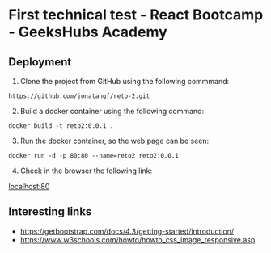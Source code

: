 # First technical test - React Bootcamp - GeeksHubs Academy

## Deployment

1. Clone the project from GitHub using the following commmand: 

```https://github.com/jonatangf/reto-2.git```

2. Build a docker container using the following command:

```docker build -t reto2:0.0.1 .```

3. Run the docker container, so the web page can be seen:

```docker run -d -p 80:80 --name=reto2 reto2:0.0.1```

4. Check in the browser the following link: 

[localhost:80](http://localhost:80)


## Interesting links
* https://getbootstrap.com/docs/4.3/getting-started/introduction/
* https://www.w3schools.com/howto/howto_css_image_responsive.asp